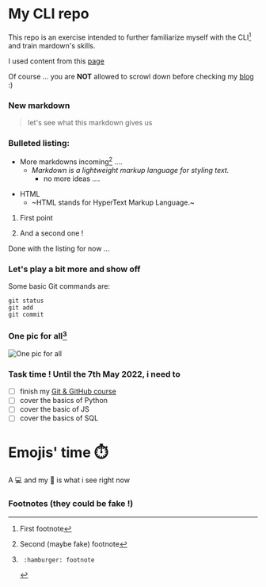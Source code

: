 # My CLI repo

This repo is an exercise intended to further familiarize myself with the CLI[^1] and train mardown's skills.

I used content from this [page](https://docs.github.com/en/get-started/writing-on-github/getting-started-with-writing-and-formatting-on-github/basic-writing-and-formatting-syntax)

Of course ... you are **NOT** allowed to scrowl down before checking my [blog](https://www.jeremyperreau.com/) :)

### New **markdown**

> let's see what this markdown gives us

### Bulleted listing:

- More markdowns incoming[^2] ....
  - *Markdown is a lightweight markup language for styling text.*
     - no more ideas ....
 
+ HTML
  + ~HTML stands for HyperText Markup Language.~

1. First point

2. And a second one !

Done with the listing for now ...

### Let's play a bit more and show off 

Some basic Git commands are:
```
git status
git add
git commit
```
<!-- This is the hidden message -->

### One pic for all[^3]
![One pic for all](https://pbs.twimg.com/media/FRbf6h4WUAERgPt?format=jpg&name=4096x4096)

### Task time ! Until the 7th May 2022, i need to

- [ ] finish my [Git & GitHub course](https://www.codecademy.com/learn/learn-git)
- [ ] cover the basics of Python
- [ ] cover the basic of JS
- [ ] cover the basics of SQL

# Emojis' time :stopwatch:
A :computer: and my :girl: is what i see right now

### Footnotes (they could be fake !)

[^1]: First footnote
[^2]:   Second (maybe fake) footnote
[^3]:     :hamburger: footnote
